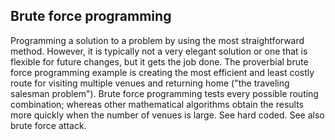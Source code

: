 ## Brute force programming
Programming a solution to a problem by using the most straightforward method. However, it is typically not a very elegant solution or one that is flexible for future changes, but it gets the job done. The proverbial brute force programming example is creating the most efficient and least costly route for visiting multiple venues and returning home ("the traveling salesman problem"). Brute force programming tests every possible routing combination; whereas other mathematical algorithms obtain the results more quickly when the number of venues is large. 
See hard coded. See also brute force attack.
